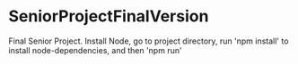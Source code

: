 # SeniorProjectFinalVersion
Final Senior Project. Install Node, go to project directory, run 'npm install' to install node-dependencies, and then 'npm run'

